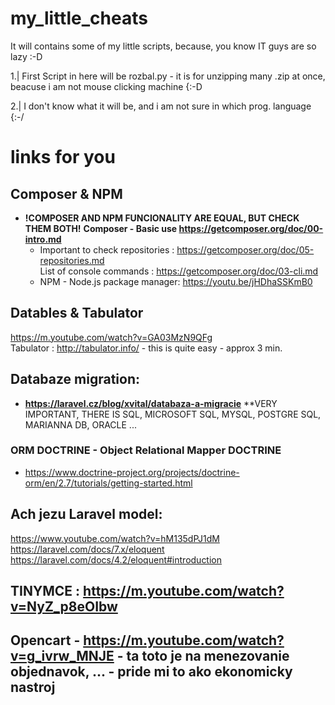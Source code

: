 # my_little_cheats
It will contains some of my little scripts, because, you know IT guys are so lazy :-D

1.| First Script in here will be rozbal.py - it is for unzipping many .zip at once, beacuse i am not mouse clicking machine {:-D 

2.| I don't know what it will be, and i am not sure in which prog. language {:-/


# links for you
## Composer & NPM
- **!COMPOSER AND NPM FUNCIONALITY ARE EQUAL, BUT CHECK THEM BOTH!**
  **Composer -  Basic use https://getcomposer.org/doc/00-intro.md**
  + Important to check repositories : https://getcomposer.org/doc/05-repositories.md            
    List of console commands : https://getcomposer.org/doc/03-cli.md
  + NPM - Node.js package manager: https://youtu.be/jHDhaSSKmB0

## Datables & Tabulator
  https://m.youtube.com/watch?v=GA03MzN9QFg  
  Tabulator : http://tabulator.info/  - this is quite easy  - approx 3 min. 
## Databaze migration:
  - **https://laravel.cz/blog/xvital/databaza-a-migracie**
  **VERY IMPORTANT, THERE IS SQL, MICROSOFT SQL, MYSQL, POSTGRE SQL, MARIANNA DB, ORACLE ... 
 ### ORM DOCTRINE - Object Relational Mapper DOCTRINE
  -  https://www.doctrine-project.org/projects/doctrine-orm/en/2.7/tutorials/getting-started.html
## Ach jezu Laravel model:
https://www.youtube.com/watch?v=hM135dPJ1dM
https://laravel.com/docs/7.x/eloquent
https://laravel.com/docs/4.2/eloquent#introduction

## TINYMCE : https://m.youtube.com/watch?v=NyZ_p8eOIbw  

## Opencart - https://m.youtube.com/watch?v=g_ivrw_MNJE  - ta toto je na menezovanie objednavok, ... - pride mi to ako ekonomicky nastroj
